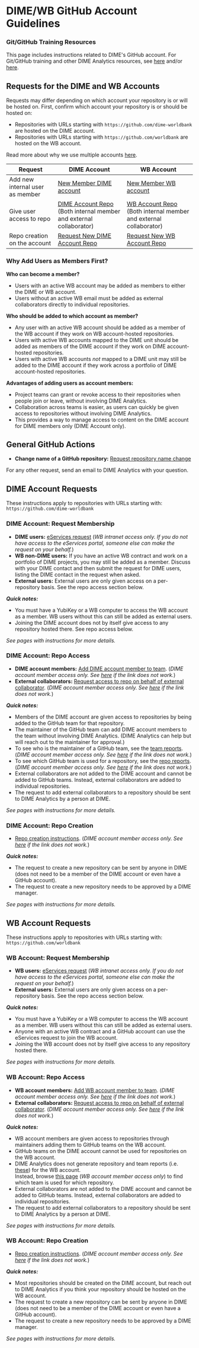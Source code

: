 # DIME/WB GitHub Account Guidelines

### Git/GitHub Training Resources

This page includes instructions related to DIME's GitHub account. For Git/GitHub training and other DIME Analytics resources, see [here](https://osf.io/e54gy/) and/or [here](https://github.com/worldbank/dime-github-trainings).

## Requests for the DIME and WB Accounts

Requests may differ depending on which account your repository is or will be hosted on. First, confirm which account your repository is or should be hosted on:

- Repositories with URLs starting with `https://github.com/dime-worldbank` are hosted on the DIME account.
- Repositories with URLs starting with `https://github.com/worldbank` are hosted on the WB account.

Read more about why we use multiple accounts [here](./resources/why-multiple-accounts.md).

| Request | DIME Account | WB Account |
|---|---|---|
| Add new internal user as member | [New Member DIME account](#dime-account-request-membership) | [New Member WB account](#wb-account-request-membership) |
| Give user access to repo | [DIME Account Repo](#dime-account-repo-access)<br>(Both internal member and external collaborator) | [WB Account Repo](#wb-account-repo-access)<br>(Both internal member and external collaborator) |
| Repo creation on the account | [Request New DIME Account Repo](#dime-account-repo-creation) | [Request New WB Account Repo](#wb-account-repo-creation) |

### Why Add Users as Members First?

**Who can become a member?**

- Users with an active WB account may be added as members to either the DIME or WB account.
- Users without an active WB email must be added as external collaborators directly to individual repositories.

**Who should be added to which account as member?**

- Any user with an active WB account should be added as a member of the WB account if they work on WB account-hosted repositories.
- Users with active WB accounts mapped to the DIME unit should be added as members of the DIME account if they work on DIME account-hosted repositories.
- Users with active WB accounts _not_ mapped to a DIME unit may still be added to the DIME account if they work across a portfolio of DIME account-hosted repositories.

**Advantages of adding users as account members:**

- Project teams can grant or revoke access to their repositories when people join or leave, without involving DIME Analytics.
- Collaboration across teams is easier, as users can quickly be given access to repositories without involving DIME Analytics.
- This provides a way to manage access to content on the DIME account for DIME members only (DIME Account only).

## General GitHub Actions

- **Change name of a GitHub repository:** [Request repository name change](./instructions/request-name-change.md)

For any other request, send an email to DIME Analytics with your question.

## DIME Account Requests

These instructions apply to repositories with URLs starting with:  
`https://github.com/dime-worldbank`

### DIME Account: Request Membership

- **DIME users:** [eServices request](https://worldbankgroup.service-now.com/wbg?id=wbg_sc_catalog&sys_id=910e1739db1a54903c5960ab13961912) (_WB intranet access only. If you do not have access to the eServices portal, someone else can make the request on your behalf._)
- **WB non-DIME users:** If you have an active WB contract and work on a portfolio of DIME projects, you may still be added as a member. Discuss with your DIME contact and then submit the request for DIME users, listing the DIME contact in the request when asked.
- **External users:** External users are only given access on a per-repository basis. See the repo access section below.

**_Quick notes:_**

- You must have a YubiKey or a WB computer to access the WB account as a member. WB users without this can still be added as external users.
- Joining the DIME account does not by itself give access to any repository hosted there. See repo access below.

_See pages with instructions for more details._

### DIME Account: Repo Access

- **DIME account members:** [Add DIME account member to team](https://github.com/dime-worldbank/dime-account-admin-private/blob/main/instructions/dime-repo-access-member.md). (_DIME account member access only. See [here](./resources/dime-only-resources.md) if the link does not work._)
- **External collaborators:** [Request access to repo on behalf of external collaborator](https://github.com/dime-worldbank/dime-account-admin-private/blob/main/instructions/dime-repo-access-external.md). (_DIME account member access only. See [here](./resources/dime-only-resources.md) if the link does not work._)

**_Quick notes:_**

- Members of the DIME account are given access to repositories by being added to the GitHub team for that repository.
- The maintainer of the GitHub team can add DIME account members to the team without involving DIME Analytics. (DIME Analytics can help but will reach out to the maintainer for approval.)
- To see who is the maintainer of a GitHub team, see the [team reports](https://github.com/dime-worldbank/dime-account-admin-private/tree/main/reports/team-reports). (_DIME account member access only. See [here](./resources/dime-only-resources.md) if the link does not work._)
- To see which GitHub team is used for a repository, see the [repo reports](https://github.com/dime-worldbank/dime-account-admin-private/tree/main/reports/repo-reports). (_DIME account member access only. See [here](./resources/dime-only-resources.md) if the link does not work._)
- External collaborators are not added to the DIME account and cannot be added to GitHub teams. Instead, external collaborators are added to individual repositories.
- The request to add external collaborators to a repository should be sent to DIME Analytics by a person at DIME.

_See pages with instructions for more details._

### DIME Account: Repo Creation

- [Repo creation instructions](https://github.com/dime-worldbank/dime-account-admin-private/blob/main/instructions/dime-create-repo.md). (_DIME account member access only. See [here](./resources/dime-only-resources.md) if the link does not work._)

**_Quick notes:_**

- The request to create a new repository can be sent by anyone in DIME (does not need to be a member of the DIME account or even have a GitHub account).
- The request to create a new repository needs to be approved by a DIME manager.

_See pages with instructions for more details._

## WB Account Requests

These instructions apply to repositories with URLs starting with:  
`https://github.com/worldbank`

### WB Account: Request Membership

- **WB users:** [eServices request](https://worldbankgroup.service-now.com/wbg?id=wbg_sc_catalog&sys_id=910e1739db1a54903c5960ab13961912) (_WB intranet access only. If you do not have access to the eServices portal, someone else can make the request on your behalf._)
- **External users:** External users are only given access on a per-repository basis. See the repo access section below.

**_Quick notes:_**

- You must have a YubiKey or a WB computer to access the WB account as a member. WB users without this can still be added as external users.
- Anyone with an active WB contract and a GitHub account can use the eServices request to join the WB account.
- Joining the WB account does not by itself give access to any repository hosted there.

_See pages with instructions for more details._

### WB Account: Repo Access

- **WB account members:** [Add WB account member to team](https://github.com/dime-worldbank/dime-account-admin-private/blob/main/instructions/wb-repo-access-member.md). (_DIME account member access only. See [here](./resources/dime-only-resources.md) if the link does not work._)
- **External collaborators:** [Request access to repo on behalf of external collaborator](https://github.com/dime-worldbank/dime-account-admin-private/blob/main/instructions/wb-repo-access-external.md). (_DIME account member access only. See [here](./resources/dime-only-resources.md) if the link does not work._)

**_Quick notes:_**

- WB account members are given access to repositories through maintainers adding them to GitHub teams on the WB account.
- GitHub teams on the DIME account cannot be used for repositories on the WB account.
- DIME Analytics does not generate repository and team reports (i.e. [these](https://github.com/dime-worldbank/dime-account-admin-private/tree/main/reports)) for the WB account.  
  Instead, browse [this page](https://github.com/orgs/worldbank/teams) (_WB account member access only_) to find which team is used for which repository.
- External collaborators are not added to the DIME account and cannot be added to GitHub teams. Instead, external collaborators are added to individual repositories.
- The request to add external collaborators to a repository should be sent to DIME Analytics by a person at DIME.

_See pages with instructions for more details._

### WB Account: Repo Creation

- [Repo creation instructions](https://github.com/dime-worldbank/dime-account-admin-private/blob/main/instructions/wb-create-repo.md). (_DIME account member access only. See [here](./resources/dime-only-resources.md) if the link does not work._)

**_Quick notes:_**

- Most repositories should be created on the DIME account, but reach out to DIME Analytics if you think your repository should be hosted on the WB account.
- The request to create a new repository can be sent by anyone in DIME (does not need to be a member of the DIME account or even have a GitHub account).
- The request to create a new repository needs to be approved by a DIME manager.

_See pages with instructions for more details._
